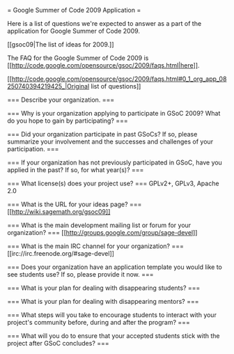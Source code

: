 = Google Summer of Code 2009 Application =

Here is a list of questions we're expected to answer as a part of the application for Google Summer of Code 2009.

[[gsoc09|The list of ideas for 2009.]]

The FAQ for the Google Summer of Code 2009 is [[http://code.google.com/opensource/gsoc/2009/faqs.html|here]].

[[http://code.google.com/opensource/gsoc/2009/faqs.html#0_1_org_app_08250740394219425_|Original list of questions]] 

=== Describe your organization. ===

=== Why is your organization applying to participate in GSoC 2009? What do you hope to gain by participating? ===

=== Did your organization participate in past GSoCs? If so, please summarize your involvement and the successes and challenges of your participation. ===

=== If your organization has not previously participated in GSoC, have you applied in the past? If so, for what year(s)? ===

=== What license(s) does your project use? ===
GPLv2+, GPLv3, Apache 2.0

=== What is the URL for your ideas page? ===
[[http://wiki.sagemath.org/gsoc09]]

=== What is the main development mailing list or forum for your organization? ===
[[http://groups.google.com/group/sage-devel]]

=== What is the main IRC channel for your organization? ===
[[irc://irc.freenode.org/#sage-devel]]

=== Does your organization have an application template you would like to see students use? If so, please provide it now. ===

=== What is your plan for dealing with disappearing students? ===

=== What is your plan for dealing with disappearing mentors? ===

=== What steps will you take to encourage students to interact with your project's community before, during and after the program? ===

=== What will you do to ensure that your accepted students stick with the project after GSoC concludes? ===
